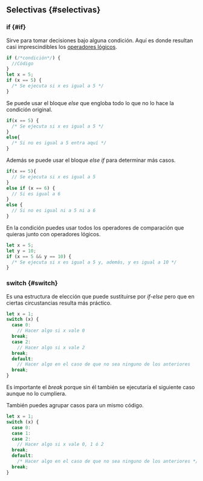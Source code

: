 ## Selectivas {#selectivas}

### if {#if}

Sirve para tomar decisiones bajo alguna condición. Aquí es donde resultan casi imprescindibles los [operadores lógicos](../operadores/operadores_binarios.md#operadores-l-gicos).

```ts
if (/*condición*/) {
  //Código 
}
let x = 5;
if (x == 5) { 
  /* Se ejecuta si x es igual a 5 */
}
```

Se puede usar el bloque _else_ que engloba todo lo que no lo hace la condición original.

```ts
if(x == 5) {
  /* Se ejecuta si x es igual a 5 */
}
else{ 
  /* Si no es igual a 5 entra aquí */
}
  ```

Además se puede usar el bloque _else if_ para determinar más casos.

```ts
if(x == 5){ 
  // Se ejecuta si x es igual a 5 
}
else if (x == 6) { 
  // Si es igual a 6 
}
else { 
  // Si no es igual ni a 5 ni a 6
}
```

En la condición puedes usar todos los operadores de comparación que quieras junto con operadores lógicos.

```ts
let x = 5;
let y = 10;
if (x == 5 && y == 10) {
  /* Se ejecuta si x es igual a 5 y, además, y es igual a 10 */
}
```

### switch {#switch}

Es una estructura de elección que puede sustituirse por _if-else_ pero que en ciertas circustancias resulta más práctico.

```ts
let x = 1;
switch (x) { 
  case 0: 
    // Hacer algo si x vale 0 
  break; 
  case 2: 
    // Hacer algo si x vale 2 
  break; 
  default:
    // Hacer algo en el caso de que no sea ninguno de los anteriores 
  break;
}
```

Es importante el _break_ porque sin él también se ejecutaría el siguiente caso aunque no lo cumpliera.

También puedes agrupar casos para un mismo código.

```ts
let x = 1; 
switch (x) { 
  case 0: 
  case 1: 
  case 2: 
    // Hacer algo si x vale 0, 1 ó 2 
  break; 
  default: 
    /* Hacer algo en el caso de que no sea ninguno de los anteriores */ 
  break;
}
```